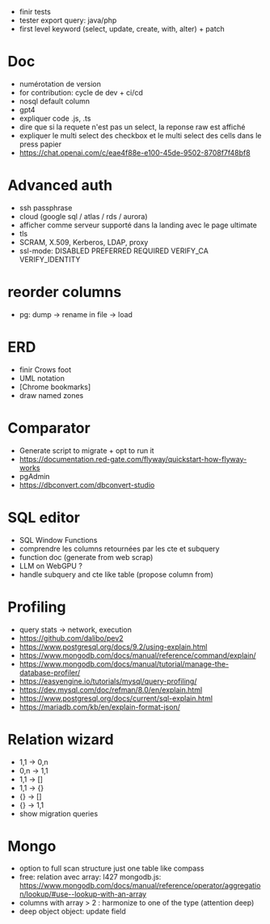 - finir tests
- tester export query: java/php
- first level keyword (select, update, create, with, alter) + patch




# Doc
- numérotation de version
- for contribution: cycle de dev + ci/cd
- nosql default column
- gpt4
- expliquer code .js, .ts
- dire que si la requete n'est pas un select, la reponse raw est affiché
- expliquer le multi select des checkbox et le multi select des cells dans le press papier
- https://chat.openai.com/c/eae4f88e-e100-45de-9502-8708f7f48bf8


# Advanced auth

- ssh passphrase
- cloud (google sql / atlas / rds / aurora)
- afficher comme serveur supporté dans la landing avec le page ultimate
- tls
- SCRAM, X.509, Kerberos, LDAP, proxy
- ssl-mode: DISABLED PREFERRED REQUIRED VERIFY_CA VERIFY_IDENTITY


# reorder columns
- pg: dump -> rename in file -> load


# ERD
- finir Crows foot
- UML notation
- [Chrome bookmarks]
- draw named zones

# Comparator

- Generate script to migrate + opt to run it
- https://documentation.red-gate.com/flyway/quickstart-how-flyway-works
- pgAdmin
- https://dbconvert.com/dbconvert-studio

# SQL editor
- SQL Window Functions
- comprendre les columns retournées par les cte et subquery
- function doc (generate from web scrap)
- LLM on WebGPU ?
- handle subquery and cte like table (propose column from)

# Profiling

- query stats -> network, execution
- https://github.com/dalibo/pev2
- https://www.postgresql.org/docs/9.2/using-explain.html
- https://www.mongodb.com/docs/manual/reference/command/explain/
- https://www.mongodb.com/docs/manual/tutorial/manage-the-database-profiler/
- https://easyengine.io/tutorials/mysql/query-profiling/
- https://dev.mysql.com/doc/refman/8.0/en/explain.html
- https://www.postgresql.org/docs/current/sql-explain.html
- https://mariadb.com/kb/en/explain-format-json/

# Relation wizard

- 1,1 -> 0,n
- 0,n -> 1,1
- 1,1 -> []
- 1,1 -> {}
- {} -> []
- {} -> 1,1
- show migration queries

# Mongo
- option to full scan structure just one table like compass
- free: relation avec array: l427 mongodb.js: https://www.mongodb.com/docs/manual/reference/operator/aggregation/lookup/#use--lookup-with-an-array
- columns with array > 2 : harmonize to one of the type (attention deep)
- deep object object: update field

